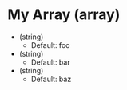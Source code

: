 # My Array (array)

- (string)
    - Default: foo
- (string)
    - Default: bar
- (string)
    - Default: baz

